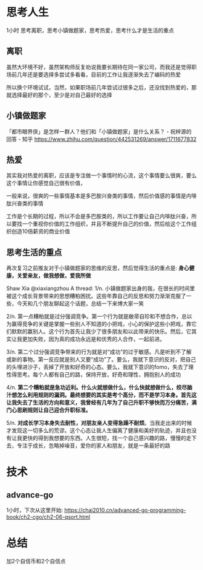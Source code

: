 # 思考人生
1小时
思考离职，思考小镇做题家，思考热爱，思考什么才是生活的重点

## 离职
虽然大环境不好，虽然架构师反复劝说我要长期待在同一家公司，而我还是觉得职场前几年还是要选择多尝试多看看，目前的工作让我逐渐失去了编码的热爱

所以换个环境试试，当然，如果职场前几年尝试过很多之后，还没找到热爱的，那就选择最好的那个，至少是对自己最好的选择

## 小镇做题家
「都市眼界侠」是怎样一群人？他们和「小镇做题家」是什么关系？ - 祝梓源的回答 - 知乎
https://www.zhihu.com/question/442531269/answer/1711677832

## 热爱
其实我对热爱的离职，应该是专注做一个事情时的心流，这个事情要么很爽，要么这个事情让你感觉自己很有价值，

一般来说，很爽的一些事情基本是多巴胺兴奋类的事情，然后价值感的事情是内啡肽兴奋类的事情

工作是个长期的过程，所以不会是多巴胺类的，所以工作要让自己内啡肽兴奋，所以要找一个重视你价值的工作组织，并且不断提升自己的价值，然后给这个工作组织创造10倍薪资的商业价值

## 思考生活的重点
再次复习之前推友对于小镇做题家的思维的反思，然后觉得生活的重点是: **身心健康，关爱亲友，做我想做，爱我所做**

Shaw Xia
@xiaxiangzhou
A thread: 1/n. 小镇做题家出身的我，在很长的时间里被这个成长背景带来的思想糟粕困扰。这些年靠自己的反思和努力渐渐克服了一些，今天和几个朋友聊起这个话题，总结一下来博大家一笑

2/n. 第一点糟粕就是过分强调竞争。第一个行为就是敝帚自珍和不想合作，总以为赢得竞争的关键是掌握一些别人不知道的小把戏，小心的保护这些小把戏，靠它们默默的赢别人。这个行为首先让我少了很多朋友和以此带来的快乐。然后，它其实让我更加失败，因为真的成功永远是和优秀的人合作，一起前进。

3/n. 第二个过分强调竞争带来的行为就是对“成功”的过于敏感。凡是听到不了解或新的事物。第一反应就是别人又要“成功”了。要么，我就下意识的反对，把自己的头埋进沙子，丢掉了开放和好奇的心态。要么，我就下意识的fomo，失去了理性得思考。每个人都有自己的路，保持开放，好奇和理性，拥抱别人的成功

4/n. **第二个糟粕就是急功近利。什么火就想做什么，什么快就想做什么，绞尽脑汁想怎么利用规则的漏洞。最终想要的其实是考个高分，而不是学习本身。首先这让我失去了生活的方向和意义，我曾经有几年为了自己升职不够快而万分痛苦，满门心思刷规则让自己迎合升职标准。**

5/n. **对成长学习本身失去耐性，对朋友亲人变得急躁不耐烦**。当我走出来的时候才发现这一切多么的荒谬。这个心态让我人生偏离了健康和美好的轨迹，并且也没有让我更快的得到我想要的东西。人生很短，找一个自己感兴趣的路，慢慢的走下去，专注于成长，忽略掉噪音，爱你的家人和朋友，就是一条最好的路

# 技术
## advance-go
1小时，下次从这里开始: https://chai2010.cn/advanced-go-programming-book/ch2-cgo/ch2-06-qsort.html

# 总结
加2个自信币和2个自信点
